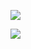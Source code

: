 ![](https://lxhblog.oss-cn-beijing.aliyuncs.com/bigdata/buildquery.png)

![](https://lxhblog.oss-cn-beijing.aliyuncs.com/bigdata/readRow.png)
